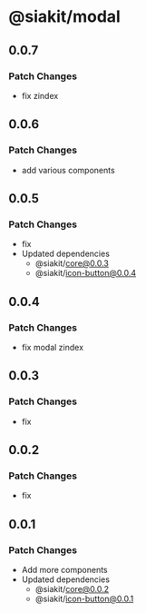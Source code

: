 # @siakit/modal

## 0.0.7

### Patch Changes

- fix zindex

## 0.0.6

### Patch Changes

- add various components

## 0.0.5

### Patch Changes

- fix
- Updated dependencies
  - @siakit/core@0.0.3
  - @siakit/icon-button@0.0.4

## 0.0.4

### Patch Changes

- fix modal zindex

## 0.0.3

### Patch Changes

- fix

## 0.0.2

### Patch Changes

- fix

## 0.0.1

### Patch Changes

- Add more components
- Updated dependencies
  - @siakit/core@0.0.2
  - @siakit/icon-button@0.0.1
